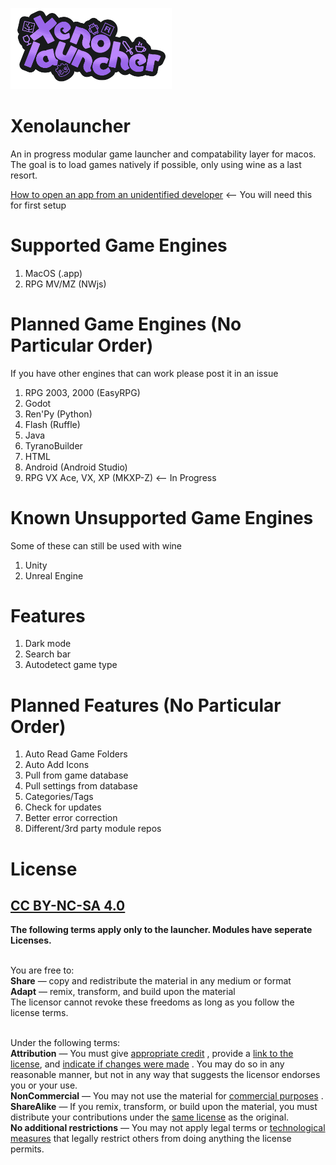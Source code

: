 
<img src="https://raw.githubusercontent.com/m5kro/Xenolauncher/main/Xenolauncher.png" width="258"/></img>
# Xenolauncher
An in progress modular game launcher and compatability layer for macos. The goal is to load games natively if possible, only using wine as a last resort.

[How to open an app from an unidentified developer](https://support.apple.com/guide/mac-help/open-a-mac-app-from-an-unknown-developer-mh40616/mac) <-- You will need this for first setup

# Supported Game Engines
1. MacOS (.app)
2. RPG MV/MZ (NWjs)

# Planned Game Engines (No Particular Order)
If you have other engines that can work please post it in an issue<br>
1. RPG 2003, 2000 (EasyRPG)
2. Godot
3. Ren'Py (Python)
4. Flash (Ruffle) 
5. Java
6. TyranoBuilder
7. HTML
8. Android (Android Studio)
9. RPG VX Ace, VX, XP (MKXP-Z) <-- In Progress

# Known Unsupported Game Engines
Some of these can still be used with wine<br>
1. Unity
2. Unreal Engine

# Features
1. Dark mode
2. Search bar
3. Autodetect game type

# Planned Features (No Particular Order)
1. Auto Read Game Folders
2. Auto Add Icons
3. Pull from game database
4. Pull settings from database
5. Categories/Tags
6. Check for updates
7. Better error correction
8. Different/3rd party module repos

# License
## [CC BY-NC-SA 4.0](https://creativecommons.org/licenses/by-nc-sa/4.0/deed.en)
**The following terms apply only to the launcher. Modules have seperate Licenses.**<br>
<br>

 You are free to:<br>
    **Share** — copy and redistribute the material in any medium or format<br>
    **Adapt** — remix, transform, and build upon the material<br>
    The licensor cannot revoke these freedoms as long as you follow the license terms.<br>
<br>

Under the following terms:<br>
    **Attribution** — You must give [appropriate credit](https://creativecommons.org/licenses/by-nc-sa/4.0/deed.en#ref-appropriate-credit) , provide a [link to the license](https://creativecommons.org/licenses/by-nc-sa/4.0/deed.en), and [indicate if changes were made](https://creativecommons.org/licenses/by-nc-sa/4.0/deed.en#ref-indicate-changes) . You may do so in any reasonable manner, but not in any way that suggests the licensor endorses you or your use.<br>
    **NonCommercial** — You may not use the material for [commercial purposes](https://creativecommons.org/licenses/by-nc-sa/4.0/deed.en#ref-commercial-purposes) .<br>
    **ShareAlike** — If you remix, transform, or build upon the material, you must distribute your contributions under the [same license](https://creativecommons.org/licenses/by-nc-sa/4.0/deed.en#ref-same-license) as the original.<br>
    **No additional restrictions** — You may not apply legal terms or [technological measures](https://creativecommons.org/licenses/by-nc-sa/4.0/deed.en#ref-technological-measures) that legally restrict others from doing anything the license permits.<br>

